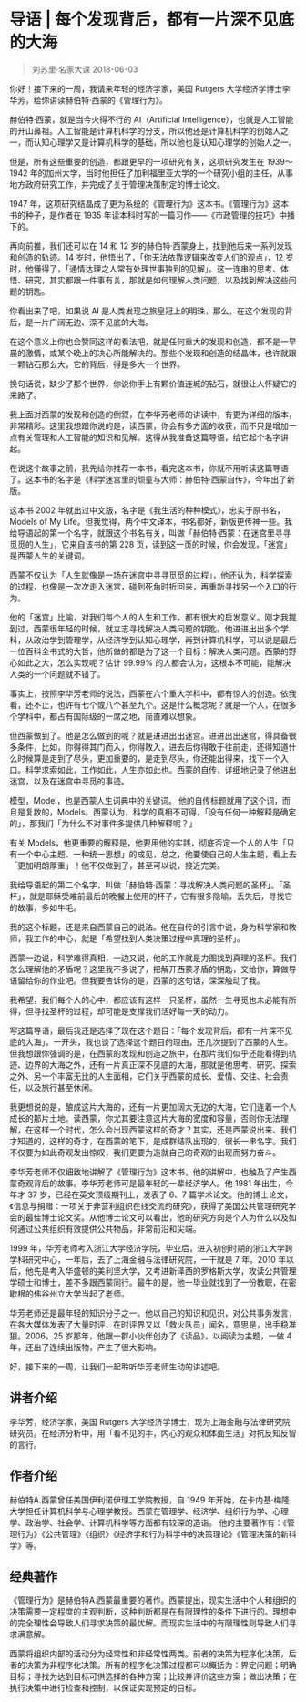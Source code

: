 # 导语 | 每个发现背后，都有一片深不见底的大海
> 刘苏里·名家大课
2018-06-03

你好！接下来的一周，我请来年轻的经济学家，美国 Rutgers 大学经济学博士李华芳，给你讲读赫伯特·西蒙的《管理行为》。

赫伯特·西蒙，就是当今火得不行的 AI（Artificial Intelligence），也就是人工智能的开山鼻祖。人工智能是计算机科学的分支，所以他还是计算机科学的创始人之一，而认知心理学又是计算机科学的基础，所以他也是认知心理学的创始人之一。

但是，所有这些重要的创造，都跟更早的一项研究有关，这项研究发生在 1939～1942 年的加州大学，当时他担任了加利福里亚大学的一个研究小组的主任，从事地方政府研究工作，并完成了关于管理决策制定的博士论文。

1947 年，这项研究结晶成了更为系统的《管理行为》这本书。《管理行为》这本书的种子，是作者在 1935 年读本科时写的一篇习作——《市政管理的技巧》中播下的。

再向前推，我们还可以在 14 和 12 岁的赫伯特·西蒙身上，找到他后来一系列发现和创造的轨迹。14 岁时，他悟出了，「你无法依靠逻辑来改变人们的观点」，12 岁时，他懂得了，「通情达理之人常有处理世事独到的见解」。这一连串的思考、体悟、研究，其实都跟一件事有关，那就是如何理解人类问题，以及找到解决这些问题的钥匙。

你看出来了吧，如果说 AI 是人类发现之旅皇冠上的明珠，那么，在这个发现的背后，是一片广阔无边、深不见底的大海。

在这个意义上你也会赞同这样的看法吧，就是任何重大的发现和创造，都不是一早晨的激情，或某个晚上的决心所能解决的。那些个发现和创造的结晶体，也许就跟一颗钻石那么大，它的背后，得是多大一个世界。

换句话说，缺少了那个世界，你说你手上有颗价值连城的钻石，就很让人怀疑它的来路了。

我上面对西蒙的发现和创造的倒叙，在李华芳老师的讲读中，有更为详细的版本，非常精彩。这里我想跟你说的是，读西蒙，你会有多方面的收获，而不只是增加一点有关管理和人工智能的知识和见解。这得从我准备这篇导语，给它起个名字讲起。

在说这个故事之前，我先给你推荐一本书，看完这本书，你就不用听读这篇导语了。这本书的名字是《科学迷宫里的顽童与大师：赫伯特·西蒙自传》，今年出了新版。

这本书 2002 年就出过中文版，名字是《我生活的种种模式》，忠实于原书名，Models of My Life。但我觉得，两个中文译本，书名都好，新版更传神一些。我给导语起的第一个名字，就跟这个书名有关，叫做「赫伯特·西蒙：在迷宫里寻寻觅觅的人生」，它来自该书的第 228 页，读到这一页的时候，你会发现，「迷宫」是西蒙人生的关键词。

西蒙不仅认为「人生就像是一场在迷宫中寻寻觅觅的过程」，他还认为，科学探索的过程，也像是一次次走入迷宫，碰到死角时折回来，再重新寻找另一个入口的行为。

他的「迷宫」比喻，对我们每个人的人生和工作，都有很大的启发意义。刚才我提到过，西蒙很年轻的时候，就立志寻找解决人类问题的钥匙。他进进出出多个学科，从政治学到管理学，从经济学到认知心理学，再到计算机科学，可以说是最后一位百科全书式的大哲，他所做的都是为了这一个目标：解决人类问题。西蒙的野心如此之大，怎么实现呢？估计 99.99% 的人都会认为，这根本不可能，能解决人类的一个问题就不错了。

事实上，按照李华芳老师的说法，西蒙在六个重大学科中，都有惊人的创造。依我看，还不止，也许有七个或八个甚至九个。这是什么概念呢？就是一个人，在很多个学科中，都占有国际级的一席之地，简直难以想象。

但西蒙做到了。他是怎么做到的呢？就是进进出出迷宫。进进出出迷宫，得具备很多条件，比如，你得得其门而入，你得敢入，进去后你得敢于往前走，还得知道什么时候算是走到了尽头，更加重要的，是走到尽头，你还能出得来，找下一个入口。科学求索如此，工作如此，人生亦如此也。西蒙的自传，详细地记录了他进出迷宫，以及在迷宫中寻觅的事迹。

模型，Model，也是西蒙人生词典中的关键词。 他的自传标题就用了这个词，而且是复数的，Models。西蒙认为，科学的真相不可得，「没有任何一种解释是确定的」，那我们「为什么不对事件多提供几种解释呢？」

有关 Models，他更重要的解释是，他要用他的实践，彻底否定一个人的人生「只有一个中心主题、一种统一思想」的成见，总之，他要使自己的人生主题，看上去「更加明朗厚重」！他不仅做到了，甚至可以说，接近完美。

我给导语起的第二个名字，叫做「赫伯特·西蒙：寻找解决人类问题的圣杯」。「圣杯」，就是耶稣受难前最后的晚餐上使用的杯子，它有很多隐喻，丢失后，寻找它的故事，多如牛毛。

我的这个标题，还是来自西蒙自己的说法。他在自传的引言中说，身为科学家和教师，我工作的中心，就是「希望找到人类决策过程中真理的圣杯」。

西蒙一边说，科学难得真相，一边又说，他的工作就是力图找到真理的圣杯。我们怎么理解他的矛盾呢？这里我不多说了，把解开西蒙矛盾的钥匙，交给你，算做导语留给你的作业吧。但我要告诉你的是，西蒙的这句话，深深触动了我。

我希望，我们每个人的心中，都应该有这样一只圣杯，虽然一生寻觅也未必能有所得，但寻找圣杯的过程，却可能是支撑我们活好每一天的动力。

写这篇导语，最后我还是选择了现在这个题目：「每个发现背后，都有一片深不见底的大海」。一开头，我也谈了选择这个题目的理由，还几次提到了西蒙的人生。但我想跟你强调的是，在西蒙的发现和创造之旅中，在那片我们似乎还能看得到轨迹、边界的大海之外，还有一片真正深不见底的大海，那就是他思考、研究、探索之外、另一个丰富无比的人生面相，它们关乎西蒙的成长、爱情、交往、社会责任，以及旅行甚至休闲。

我更想说的是，酿成这片大海的，还有一片更加阔大无边的大海，它们连着一个人成长的那片土地。读西蒙，你尤其要注意这片大海的宽度和容量，否则你无法理解，在这样一个时代，怎么会出现西蒙这样的奇才？其实，还是西蒙说出来、我们才知道的，这样的奇才，在西蒙的笔下，是成群结队出现的，很长一串名字。我们不仅要为如此奇观发出惊叹，我们更要为造就自己的奇观的出现而努力奋斗。

李华芳老师不仅细致地讲解了《管理行为》这本书，他的讲解中，也触及了产生西蒙奇观背后的故事。李华芳老师可是最年轻的一辈经济学人。他 1981 年出生，今年才 37 岁，已经在英文顶级期刊上，发表了 6、7 篇学术论文。他的博士论文，《信息与捐赠：一项关于非营利组织在线交流的研究》，获得了美国公共管理研究学会的最佳博士论文奖。从他博士论文可以看出，他的研究方向是个人为什么以及如何通过公共组织有效提供公共物品，非常前沿和尖端。

1999 年，华芳老师考入浙江大学经济学院，毕业后，进入初创时期的浙江大学跨学科研究中心，一年后，去了上海金融与法律研究院，一干就是 7 年。2010 年以后，他先是考入华盛顿的美利坚大学，又考进新泽西的罗格斯大学，攻读公共管理学硕士和博士，差不多跟西蒙同行。最牛的是，他一毕业就找到了一份教职，在密歇根的伟谷州立大学当起了老师。

华芳老师还是最年轻的知识分子之一。他以自己的知识和见识，对公共事务发言，在各大媒体发表了大量时评，在时评界又以「救火队员」闻名，意思是，出手稳准狠。2006，25 岁那年，他跟一群小伙伴创办了《读品》，以阅读为主题，一做 4 年，还出了连续出版物，产生了很大影响。

好，接下来的一周，让我们一起聆听华芳老师生动的讲述吧。

## 讲者介绍

李华芳，经济学家，美国 Rutgers 大学经济学博士，现为上海金融与法律研究院研究员。在经济分析中，用「看不见的手，内心的观众和体面生活」对抗反知反智的言行。

## 作者介绍

赫伯特A.西蒙曾任美国伊利诺伊理工学院教授，自 1949 年开始，在卡内基·梅隆大学担任计算机科学与心理学教授。西蒙在管理学、经济学、组织行为学、心理学、政治学、社会学、计算机科学等方面都有较深的造诣。 他的主要著作有：《管理行为》《公共管理》《组织》《经济学和行为科学中的决策理论》《管理决策的新科学》等。

## 经典著作

《管理行为》是赫伯特A.西蒙最重要的著作。西蒙提出，现实生活中个人和组织的决策需要一定程度的主观判断，这种判断都是在有限理性的条件下进行的。理想中的完全理性会导致人们寻求决策的最优解。而现实生活中的有限理性则导致人们寻求满意解。

西蒙将组织内部的活动分为经常性和非经常性两类。前者的决策为程序化决策，后者的决策为非程序化决策。所有的程序化决策过程都可以概括为：界定问题；明确目标；寻找为达到目标可供选择的各种方案；比较并评价这些方案；做出决策；在执行决策中进行检查和控制，以保证实现预定的目标。


